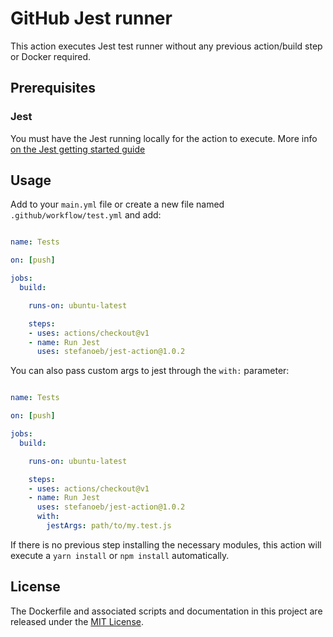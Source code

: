 # GitHub Jest runner

This action executes Jest test runner without any previous action/build step or Docker required.

## Prerequisites

### Jest
You must have the Jest running locally for the action to execute.
More info [on the Jest getting started guide](https://jestjs.io/docs/en/getting-started)

## Usage

Add to your `main.yml` file or create a new file named `.github/workflow/test.yml` and add:

```yml

name: Tests

on: [push]

jobs:
  build:

    runs-on: ubuntu-latest

    steps:
    - uses: actions/checkout@v1
    - name: Run Jest
      uses: stefanoeb/jest-action@1.0.2
```

You can also pass custom args to jest through the `with:` parameter:

```yml

name: Tests

on: [push]

jobs:
  build:

    runs-on: ubuntu-latest

    steps:
    - uses: actions/checkout@v1
    - name: Run Jest
      uses: stefanoeb/jest-action@1.0.2
      with:
        jestArgs: path/to/my.test.js
```


If there is no previous step installing the necessary modules, this action will execute a `yarn install` or `npm install` automatically.

## License

The Dockerfile and associated scripts and documentation in this project are released under the [MIT License](LICENSE).
